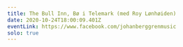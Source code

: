 ```yaml
---
title: The Bull Inn, Bø i Telemark (med Roy Lønhøiden)
date: 2020-10-24T18:00:09.401Z
eventLink: https://www.facebook.com/johanberggrenmusic
solo: true
---
```

